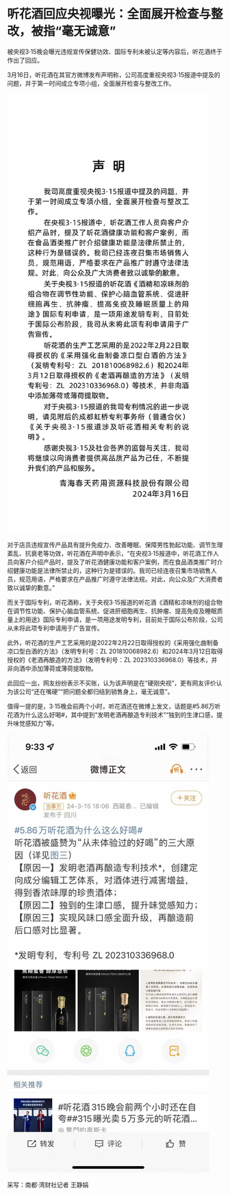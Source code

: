 # 听花酒回应央视曝光：全面展开检查与整改，被指“毫无诚意”

被央视3·15晚会曝光违规宣传保健功效、国际专利未被认定等内容后，听花酒终于作出了回应。

3月16日，听花酒在其官方微博发布声明称，公司高度重视央视3·15报道中提及的问题，并于第一时间成立专项小组，全面展开检查与整改工作。

![6e1d2d48b2068cfccf384796b862686c.jpg](https://raw.githubusercontent.com/qqhsx/qqnews_image/main/2024/03/16/听花酒回应央视曝光：全面展开检查与整改，被指“毫无诚意”/6e1d2d48b2068cfccf384796b862686c.jpg)

对于店员违规宣传产品具有提升免疫力、改善睡眠、保障男性勃起功能、调节生理紊乱、抗衰老等功效，听花酒在声明中表示，“在央视3·15报道中，听花酒工作人员向客户介绍产品时，提及了听花酒健康功能和客户案例，而在食品酒类推广时介绍健康功能是法律所禁止的，这种行为是错误的。我司已经连夜召集市场销售人员，规范用语，严格要求在产品推广时遵守法律法规。对此，向公众及广大消费者致以诚挚的歉意。”

而关于国际专利，听花酒称，关于央视3·15报道的听花酒《酒精和凉味剂的组合物在调节性功能、保护心脑血管系统、促进肝细胞再生、抗肿瘤、提高免疫及睡眠质量上的用途》国际专利申请，是一项用途发明专利，目前处于国际公布阶段，公司从未将此项专利申请用于广告宣传。

此外，听花酒的生产工艺采用的是2022年2月22日取得授权的《采用强化曲制备凉口型白酒的方法》（发明专利号：ZL
201810068982.6）和2024年3月12日取得授权的《老酒再酿造的方法》（发明专利号：ZL
202310336968.0）等技术，并非向酒中添加薄荷或薄荷提取物。

此回应一出，网友纷纷表示不买账，认为该声明是在“硬刚央视”，更有网友评价认为该公司“还在嘴硬”“把问题全都归结到销售身上，毫无诚意”。

值得一提的是，3·15晚会前两个小时，听花酒还在微博上发文，话题是#5.86万听花酒为什么这么好喝#，其中提到“发明老酒再酿造专利技术”“独到的生津口感，提升味觉感知力”等。

![e591e982e8fdbedf64f1b3653830cda8.jpg](https://raw.githubusercontent.com/qqhsx/qqnews_image/main/2024/03/16/听花酒回应央视曝光：全面展开检查与整改，被指“毫无诚意”/e591e982e8fdbedf64f1b3653830cda8.jpg)

采写：南都·湾财社记者 王静娟


